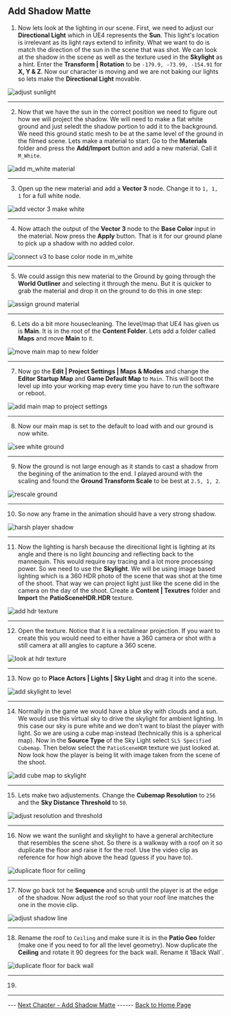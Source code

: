 ## Add Shadow Matte

1.  Now lets look at the lighting in our scene.  First, we need to adjust our **Directional Light** which in UE4 represents the **Sun**.  This light's location is irrelevant as its light rays extend to infinity.  What we want to do is match the direction of the sun in the scene that was shot.  We can look at the shadow in the scene as well as the texture used in the **Skylight** as a hint.  Enter the **Transform | Rotation** to be `-179.9, -73.99, -154.91` for **X, Y & Z**. Now our character is moving and we are not baking our lights so lets make the **Directional Light** movable.

![adjust sunlight](../images/adjustSunToMatchScene.jpg)

***

2. Now that we have the sun in the correct position we need to figure out how we will project the shadow.  We will need to make a flat white ground and just seledt the shadow portion to add it to the background.  We need this ground static mesh to be at the same level of the ground in the filmed scene.  Lets make a material to start. Go to the **Materials** folder and press the **Add/Import** button and add a new material.  Call it `M_White`.

![add m_white material](../images/mWhiteMat.jpg)

***

3.  Open up the new material and add a **Vector 3** node.  Change it to `1, 1, 1` for a full white node.

![add vector 3 make white](../images/addWhiteV3.jpg)

***

4.  Now attach the output of the **Vector 3** node to the **Base Color** input in the material.  Now press the **Apply** button.  That is it for our ground plane to pick up a shadow with no added color.

![connect v3 to base color node in m_white](../images/attachToBaseColor.jpg)

***

5.  We could assign this new material to the Ground by going through the **World Outliner** and selecting it through the menu.  But it is quicker to grab the material and drop it on the ground to do this in one step:

![assign ground material](../images/assignMWhiteToGround.jpg)

***

6.  Lets do a bit more housecleaning.  The level/map that UE4 has given us is **Main**.  It is in the root of the **Content Folder**.  Lets add a folder called **Maps** and move **Main** to it.

![move main map to new folder](../images/moveMaps.jpg)

***

7.  Now go the **Edit | Project Settings | Maps & Modes** and change the **Editor Startup Map** and **Game Default Map** to `Main`. This will boot the level up into your working map every time you have to run the software or reboot.

![add main map to project settings](../images/mapsAndModes.jpg)

***

8.  Now our main map is set to the default to load with and our ground is now white.

![see white ground](../images/whiteGround.jpg)

***

9.  Now the ground is not large enough as it stands to cast a shadow from the begining of the animation to the end.  I played around with the scaling and found the **Ground Transform Scale** to be best at `2.5, 1, 2`.

![rescale ground](../images/rescaleGround.jpg)

***

10. So now any frame in the animation should have a very strong shadow.

![harsh player shadow](../images/castHarshShadow.jpg)

***

11. Now the lighting is harsh because the direcitional light is lighting at its angle and there is no light *bouncing* and reflecting back to the mannequin.  This would require ray tracing and a lot more processing power.  So we need to use the **Skylight**.  We will be using image based lighting which is a 360 HDR photo of the scene that was shot at the time of the shoot.  That way we can project light just like the scene did in the camera on the day of the shoot.  Create a **Content | Texutres** folder and **Import** the **PatioSceneHDR.HDR** texture.

![add hdr texture](../images/addPatioHDRTexture.jpg)

***

12.  Open the texture.  Notice that it is a rectalinear projection.  If you want to create this you would need to either have a 360 camera or shot with a still camera at alll angles to capture a 360 scene.  

![look at hdr texture](../images/hdrTexture.jpg)

***

13.  Now go to **Place Actors | Lights | Sky Light** and drag it into the scene. 


![add skylight to level](../images/addSkylight.jpg)

***

14.  Normally in the game we would have a blue sky with clouds and a sun.  We would use this virtual sky to drive the skylight for ambient lighting.  In this case our sky is pure white and we don't want to blast the player with light.  So we are using a cube map instead (technically this is a spherical map). Now in the **Source Type** of the Sky Light select `SLS Specified Cubemap`.  Then below select the `PatioSceneHDR` texture we just looked at. Now look how the player is being lit with image taken from the scene of the shoot.

![add cube map to skylight](../images/addCubeMap.jpg)

***

15.  Lets make two adjustements.  Change the **Cubemap Resolution** to `256` and the **Sky Distance Threshold** to `50`. 

![adjust resolution and threshold](../images/adjustSkyLight.jpg)

***

16.  Now we want the sunlight and skylight to have a general architecture that resembles the scene shot.  So there is a walkway with a roof on it so duplicate the floor and raise it for the roof.  Use the video clip as reference for how high above the head (guess if you have to).

![duplicate floor for ceiling](../images/duplicateFloorForCeiling.jpg)

***

17. Now go back tot he **Sequence** and scrub until the player is at the edge of the shadow.  Now adjust the roof so that your roof line matches the one in the movie clip.

![adjust shadow line](../images/adjustRoofShadow.jpg)

***

18. Rename the roof to `Ceiling` and make sure it is in the **Patio Geo** folder (make one if you need to for all the level geometry).  Now duplicate the **Ceiling** and rotate it 90 degrees for the back wall. Rename it 1Back Wall`.

 ![duplicate floor for back wall](../images/backWall.jpg)

***

19. 





***

--- [Next Chapter - Add Shadow Matte](../cg_character_ii/README.md) ------ [Back to Home Page](../README.md)